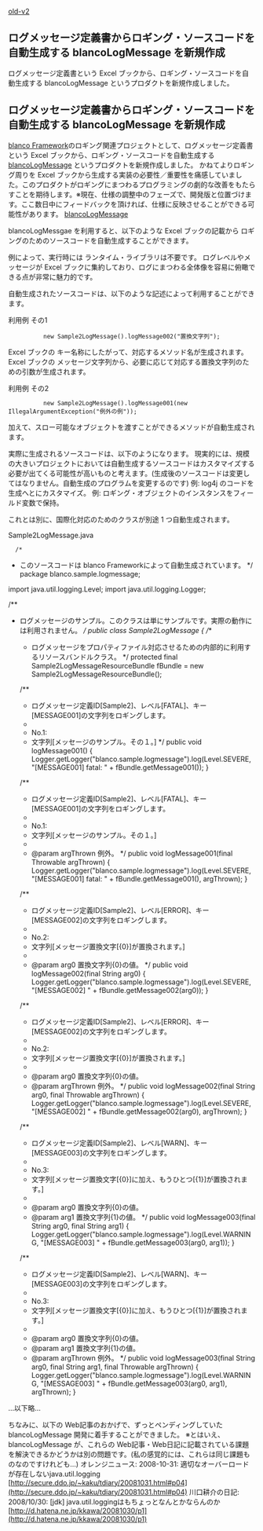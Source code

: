 [old-v2](ig081105-orig.html)

## ログメッセージ定義書からロギング・ソースコードを自動生成する blancoLogMessage を新規作成

ログメッセージ定義書という Excel ブックから、ロギング・ソースコードを自動生成する blancoLogMessage というプロダクトを新規作成しました。






## ログメッセージ定義書からロギング・ソースコードを自動生成する blancoLogMessage を新規作成


[blanco Framework](http://www.igapyon.jp/blanco/blanco.ja.html)のロギング関連プロジェクトとして、ログメッセージ定義書という Excel ブックから、ロギング・ソースコードを自動生成する
[blancoLogMessage](http://www.igapyon.jp/blanco/blancologmessage.html) というプロダクトを新規作成しました。
かねてよりロギング周りを Excel ブックから生成する実装の必要性／重要性を痛感していました。このプロダクトがロギングにまつわるプログラミングの劇的な改善をもたらすことを期待します。※現在、仕様の調整中のフェーズで、開発版と位置づけます。ここ数日中にフィードバックを頂ければ、仕様に反映させることができる可能性があります。
[blancoLogMessage](http://www.igapyon.jp/blanco/blancologmessage.html)


blancoLogMessgae を利用すると、以下のような Excel ブックの記載から ロギングのためのソースコードを自動生成することができます。


例によって、実行時には ランタイム・ライブラリは不要です。
  ログレベルやメッセージが Excel ブックに集約しており、ログにまつわる全体像を容易に俯瞰できる点が非常に魅力的です。

  
自動生成されたソースコードは、以下のような記述によって利用することができます。


利用例 その1

              new Sample2LogMessage().logMessage002("置換文字列");
      

Excel ブックの キー名称にしたがって、対応するメソッド名が生成されます。
  Excel ブックの メッセージ文字列から、必要に応じて対応する置換文字列のための引数が生成されます。

  
利用例 その2

              new Sample2LogMessage().logMessage001(new IllegalArgumentException("例外の例"));
      

加えて、スロー可能なオブジェクトを渡すことができるメソッドが自動生成されます。


実際に生成されるソースコードは、以下のようになります。
現実的には、規模の大きいプロジェクトにおいては自動生成するソースコードはカスタマイズする必要が出てくる可能性が高いものと考えます。(生成後のソースコードは変更してはなりません。自動生成のプログラムを変更するのです)
  例: log4j のコードを生成へとにカスタマイズ。
    例: ロギング・オブジェクトのインスタンスをフィールド変数で保持。
  
  これとは別に、国際化対応のためのクラスが別途 1 つ自動生成されます。


Sample2LogMessage.java

      /*
 * このソースコードは blanco Frameworkによって自動生成されています。
 */
package blanco.sample.logmessage;

import java.util.logging.Level;
import java.util.logging.Logger;

/**
 * ログメッセージのサンプル。このクラスは単にサンプルです。実際の動作には利用されません。
 */
public class Sample2LogMessage {
    /**
     * ログメッセージをプロパティファイル対応させるための内部的に利用するリソースバンドルクラス。
     */
    protected final Sample2LogMessageResourceBundle fBundle = new Sample2LogMessageResourceBundle();

    /**
     * ログメッセージ定義ID[Sample2]、レベル[FATAL]、キー[MESSAGE001]の文字列をロギングします。
     *
     * No.1:
     * 文字列[メッセージのサンプル。その１。]
     */
    public void logMessage001() {
        Logger.getLogger("blanco.sample.logmessage").log(Level.SEVERE, "[MESSAGE001] fatal: " + fBundle.getMessage001());
    }

    /**
     * ログメッセージ定義ID[Sample2]、レベル[FATAL]、キー[MESSAGE001]の文字列をロギングします。
     *
     * No.1:
     * 文字列[メッセージのサンプル。その１。]
     *
     * @param argThrown 例外。
     */
    public void logMessage001(final Throwable argThrown) {
        Logger.getLogger("blanco.sample.logmessage").log(Level.SEVERE, "[MESSAGE001] fatal: " + fBundle.getMessage001(), argThrown);
    }

    /**
     * ログメッセージ定義ID[Sample2]、レベル[ERROR]、キー[MESSAGE002]の文字列をロギングします。
     *
     * No.2:
     * 文字列[メッセージ置換文字[{0}]が置換されます。]
     *
     * @param arg0 置換文字列{0}の値。
     */
    public void logMessage002(final String arg0) {
        Logger.getLogger("blanco.sample.logmessage").log(Level.SEVERE, "[MESSAGE002] " + fBundle.getMessage002(arg0));
    }

    /**
     * ログメッセージ定義ID[Sample2]、レベル[ERROR]、キー[MESSAGE002]の文字列をロギングします。
     *
     * No.2:
     * 文字列[メッセージ置換文字[{0}]が置換されます。]
     *
     * @param arg0 置換文字列{0}の値。
     * @param argThrown 例外。
     */
    public void logMessage002(final String arg0, final Throwable argThrown) {
        Logger.getLogger("blanco.sample.logmessage").log(Level.SEVERE, "[MESSAGE002] " + fBundle.getMessage002(arg0), argThrown);
    }

    /**
     * ログメッセージ定義ID[Sample2]、レベル[WARN]、キー[MESSAGE003]の文字列をロギングします。
     *
     * No.3:
     * 文字列[メッセージ置換文字[{0}]に加え、もうひとつ[{1}]が置換されます。]
     *
     * @param arg0 置換文字列{0}の値。
     * @param arg1 置換文字列{1}の値。
     */
    public void logMessage003(final String arg0, final String arg1) {
        Logger.getLogger("blanco.sample.logmessage").log(Level.WARNING, "[MESSAGE003] " + fBundle.getMessage003(arg0, arg1));
    }

    /**
     * ログメッセージ定義ID[Sample2]、レベル[WARN]、キー[MESSAGE003]の文字列をロギングします。
     *
     * No.3:
     * 文字列[メッセージ置換文字[{0}]に加え、もうひとつ[{1}]が置換されます。]
     *
     * @param arg0 置換文字列{0}の値。
     * @param arg1 置換文字列{1}の値。
     * @param argThrown 例外。
     */
    public void logMessage003(final String arg0, final String arg1, final Throwable argThrown) {
        Logger.getLogger("blanco.sample.logmessage").log(Level.WARNING, "[MESSAGE003] " + fBundle.getMessage003(arg0, arg1), argThrown);
    }

…以下略…
      


ちなみに、以下の Web記事のおかげで、ずっとペンディングしていた blancoLogMessage 開発に着手することができました。
※とはいえ、blancoLogMessage が、これらの Web記事・Web日記に記載されている課題を解決できるかどうかは別の問題です。(私の感覚的には、これらは同じ課題ものなのですけれども…)
オレンジニュース: 2008-10-31: 適切なオーバーロードが存在しないjava.util.logging
  [http://secure.ddo.jp/~kaku/tdiary/20081031.html#p04](http://secure.ddo.jp/~kaku/tdiary/20081031.html#p04)
  川口耕介の日記: 2008/10/30: [jdk] java.util.loggingはもちょっとなんとかならんのか
  [http://d.hatena.ne.jp/kkawa/20081030/p1](http://d.hatena.ne.jp/kkawa/20081030/p1)